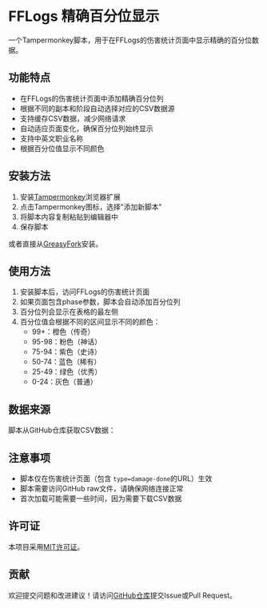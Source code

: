# FFLogs 精确百分位显示

一个Tampermonkey脚本，用于在FFLogs的伤害统计页面中显示精确的百分位数据。

## 功能特点

- 在FFLogs的伤害统计页面中添加精确百分位列
- 根据不同的副本和阶段自动选择对应的CSV数据源
- 支持缓存CSV数据，减少网络请求
- 自动适应页面变化，确保百分位列始终显示
- 支持中英文职业名称
- 根据百分位值显示不同颜色

## 安装方法

1. 安装[Tampermonkey](https://www.tampermonkey.net/)浏览器扩展
2. 点击Tampermonkey图标，选择"添加新脚本"
3. 将脚本内容复制粘贴到编辑器中
4. 保存脚本

或者直接从[GreasyFork](https://greasyfork.org/scripts/your-script-id)安装。

## 使用方法

1. 安装脚本后，访问FFLogs的伤害统计页面
2. 如果页面包含phase参数，脚本会自动添加百分位列
3. 百分位列会显示在表格的最左侧
4. 百分位值会根据不同的区间显示不同的颜色：
   - 99+：橙色（传奇）
   - 95-98：粉色（神话）
   - 75-94：紫色（史诗）
   - 50-74：蓝色（稀有）
   - 25-49：绿色（优秀）
   - 0-24：灰色（普通）

## 数据来源

脚本从GitHub仓库获取CSV数据：


## 注意事项

- 脚本仅在伤害统计页面（包含 `type=damage-done`的URL）生效
- 脚本需要访问GitHub raw文件，请确保网络连接正常
- 首次加载可能需要一些时间，因为需要下载CSV数据

## 许可证

本项目采用[MIT许可证](LICENSE)。

## 贡献

欢迎提交问题和改进建议！请访问[GitHub仓库](https://github.com/yourusername/fflogs-phase-color-show)提交Issue或Pull Request。
